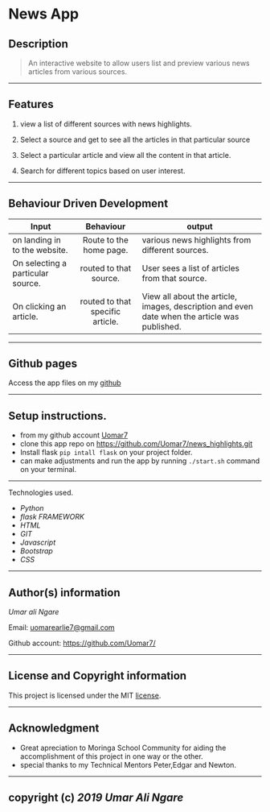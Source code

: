 # News App

## Description
>An interactive website to allow users list and preview various news articles from various sources.
---

## Features
1. view a list of different sources with news highlights.

2. Select a source and get to see all the articles in that particular source

3. Select a particular article and view all the content in that article.

4. Search for different topics based on user interest.
---

## Behaviour Driven Development

|Input  | Behaviour | output |
|------|:-----:|-----|
|on landing in to the website.|Route to the home page.| various news highlights from different sources.|
|On selecting a particular source.|routed to that source.| User sees a list of articles from that source.|
|On clicking an article.| routed to that specific article.| View all about the article, images, description and even date when the article was published.|

---

## Github pages

Access the app files on my [github](https://github.com/Uomar7/news_highlights.git)

---
## Setup instructions.

* from my github account [Uomar7]()
* clone this app repo on <https://github.com/Uomar7/news_highlights.git>
* Install flask `pip intall flask` on your project folder.
* can make adjustments and run the app by running `./start.sh` command on your terminal.

---
Technologies used.

* *Python*
* *flask FRAMEWORK*
* *HTML*
* *GIT*
* *Javascript*
* *Bootstrap*
* *CSS*
---
## Author(s) information

*Umar ali Ngare*

Email: <uomarearlie7@gmail.com>

Github account: <https://github.com/Uomar7/>

---
## License and Copyright information

This project is licensed under the MIT [license](https://github.com/hubotio/hubot/blob/master/LICENSE.md).

---
## Acknowledgment

* Great apreciation to Moringa School Community for aiding the accomplishment of this project in one way or the other.
* special thanks to my Technical Mentors Peter,Edgar and Newton.
---

## copyright (**c**) *2019* *Umar Ali Ngare*